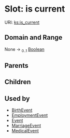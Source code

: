 
# Slot: is current




URI: [ks:is_current](https://w3id.org/linkml/tests/kitchen_sink/is_current)


## Domain and Range

None &#8594;  <sub>0..1</sub> [Boolean](Boolean.md)

## Parents


## Children


## Used by

 * [BirthEvent](BirthEvent.md)
 * [EmploymentEvent](EmploymentEvent.md)
 * [Event](Event.md)
 * [MarriageEvent](MarriageEvent.md)
 * [MedicalEvent](MedicalEvent.md)
